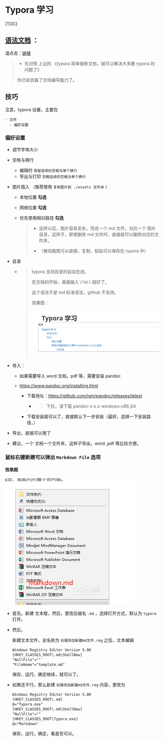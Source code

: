 # Typora 学习

[TOC]



## [语法文档](<https://github.com/Darian1996/my-tools/blob/master/typora%20%E4%BD%BF%E7%94%A8/typora%E7%AE%80%E5%8D%95%E6%93%8D%E7%BB%83.md>) ：

请点击：[链接](<https://github.com/Darian1996/my-tools/blob/master/typora%20%E4%BD%BF%E7%94%A8/typora%E7%AE%80%E5%8D%95%E6%93%8D%E7%BB%83.md>) 

> - 先对照 上边的 《typora 简单操练文档，就可以解决大多数 typora 的问题了》
>
> 你已经具备了文档编写能力了。

## 技巧

注意，typora 设置，主要在

```
- 文件
  - 偏好设置
```

### 偏好设置

- 调节字体大小

- 空格与换行
  - 编辑时 `保留连续的空格与单个换行` 
  - 导出与打印  `忽略连续的空格与单个换行` 

- 图片插入 （推荐使用 `复制图片到 ./assets 文件夹` ）

  - 本地位置 **勾选** 

  - 网络位置 **勾选**  

  - 优先使用相对路径 **勾选** 

    > - 这样以后，图片容易丢失，而且一个 md 文件，对应一个 图片目录，这样子，即使删除 md 文件时，直接就可以删除对应的文件夹，
    >
    > - （微信截图可以直接，复制，粘贴可以保存在 typora 中）

- 目录

  - > typora 支持目录的自动生成，
    >
    > 在文档的开始，直接输入 `[TOC]`  就好了，
    >
    > 这个语法不是 md 标准语法，github 不支持。
    >
    > 效果图：
    >
    > ![image-20200310030727376](assets/image-20200310030727376.png)

- 导入：

  - 如果需要导入 word 文档，pdf 等，需要安装  pandoc 

  - https://www.pandoc.org/installing.html

    - 下载地址：https://github.com/jgm/pandoc/releases/latest 

      - > 下拉，请下载 pandoc-x.x.x-windows-x86_64.
        >
        > 

    - 下载安装就可以了，直接默认下一步安装（最好，选择一下安装路径，）


- 导出，直接可以用了





- 建议，一个 文档一个文件夹，这样子导出，word ,pdf 等比较方便。



### 鼠标右键新建可以弹出 `Markdown File` 选项

#### 效果图

![image-20200310030351354](assets/image-20200310030351354.png)

- 首先，新建 文本框，然后，更改后缀名 `.md` ，选择打开方式，默认为 `typora` 打开。 

- 然后，

  新建文本文件，全名称为 `右键添加新建md文件.reg`  之后，文本编辑 

  ```reg
  Windows Registry Editor Version 5.00
  [HKEY_CLASSES_ROOT\.md\ShellNew]
  "NullFile"=""
  "FileName"="template.md"
  ```

  保存，运行，确定继续，就可以了。

- 如果还不行，那么新建 `右键添加新建md文件.reg` 内容，更改为

  ```reg
  Windows Registry Editor Version 5.00
  [HKEY_CLASSES_ROOT\.md]
  @="Typora.exe"
  [HKEY_CLASSES_ROOT\.md\ShellNew]
  "NullFile"=""
  [HKEY_CLASSES_ROOT\Typora.exe]
  @="Markdown"
  ```

  保存，运行，确定，看是否可以。


